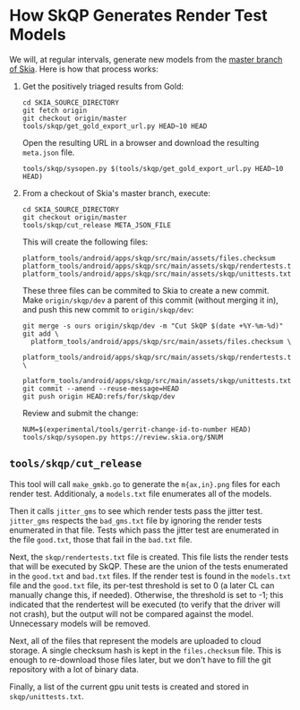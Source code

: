 How SkQP Generates Render Test Models
=====================================

We will, at regular intervals, generate new models from the [master branch of
Skia][1].  Here is how that process works:

1.  Get the positively triaged results from Gold:

        cd SKIA_SOURCE_DIRECTORY
        git fetch origin
        git checkout origin/master
        tools/skqp/get_gold_export_url.py HEAD~10 HEAD

    Open the resulting URL in a browser and download the resulting `meta.json` file.

        tools/skqp/sysopen.py $(tools/skqp/get_gold_export_url.py HEAD~10 HEAD)

2.  From a checkout of Skia's master branch, execute:

        cd SKIA_SOURCE_DIRECTORY
        git checkout origin/master
        tools/skqp/cut_release META_JSON_FILE

    This will create the following files:

        platform_tools/android/apps/skqp/src/main/assets/files.checksum
        platform_tools/android/apps/skqp/src/main/assets/skqp/rendertests.txt
        platform_tools/android/apps/skqp/src/main/assets/skqp/unittests.txt

    These three files can be commited to Skia to create a new commit.  Make
    `origin/skqp/dev` a parent of this commit (without merging it in), and
    push this new commit to `origin/skqp/dev`:

        git merge -s ours origin/skqp/dev -m "Cut SkQP $(date +%Y-%m-%d)"
        git add \
          platform_tools/android/apps/skqp/src/main/assets/files.checksum \
          platform_tools/android/apps/skqp/src/main/assets/skqp/rendertests.txt \
          platform_tools/android/apps/skqp/src/main/assets/skqp/unittests.txt
        git commit --amend --reuse-message=HEAD
        git push origin HEAD:refs/for/skqp/dev

    Review and submit the change:

        NUM=$(experimental/tools/gerrit-change-id-to-number HEAD)
        tools/skqp/sysopen.py https://review.skia.org/$NUM

`tools/skqp/cut_release`
------------------------

This tool will call `make_gmkb.go` to generate the `m{ax,in}.png` files for
each render test.  Additionaly, a `models.txt` file enumerates all of the
models.

Then it calls `jitter_gms` to see which render tests pass the jitter test.
`jitter_gms` respects the `bad_gms.txt` file by ignoring the render tests
enumerated in that file.  Tests which pass the jitter test are enumerated in
the file `good.txt`, those that fail in the `bad.txt` file.

Next, the `skqp/rendertests.txt` file is created.  This file lists the render
tests that will be executed by SkQP.  These are the union of the tests
enumerated in the `good.txt` and `bad.txt` files.  If the render test is found
in the `models.txt` file and the `good.txt` file, its per-test threshold is set
to 0 (a later CL can manually change this, if needed).  Otherwise, the
threshold is set to -1; this indicated that the rendertest will be executed (to
verify that the driver will not crash), but the output will not be compared
against the model.  Unnecessary models will be removed.

Next, all of the files that represent the models are uploaded to cloud storage.
A single checksum hash is kept in the  `files.checksum` file.  This is enough
to re-download those files later, but we don't have to fill the git repository
with a lot of binary data.

Finally, a list of the current gpu unit tests is created and stored in
`skqp/unittests.txt`.

[1]: https://skia.googlesource.com/skia/+log/master "Skia Master Branch"
[2]: https://gold.skia.org/search                   "Skia Gold Search"
